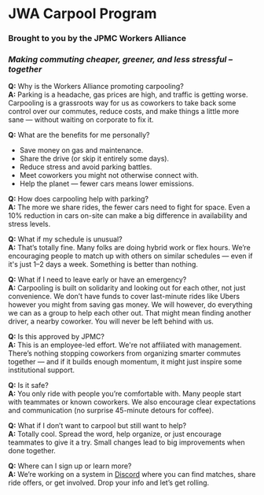 # JWA Carpool Program
### Brought to you by the JPMC Workers Alliance

### _Making commuting cheaper, greener, and less stressful – together_


**Q:** Why is the Workers Alliance promoting carpooling?  
**A:** Parking is a headache, gas prices are high, and traffic is getting worse. Carpooling is a grassroots way for us as coworkers to take back some control over our commutes, reduce costs, and make things a little more sane — without waiting on corporate to fix it.

**Q:** What are the benefits for me personally?  
 * Save money on gas and maintenance.
 * Share the drive (or skip it entirely some days).
 * Reduce stress and avoid parking battles.
 * Meet coworkers you might not otherwise connect with.
 * Help the planet — fewer cars means lower emissions.

**Q:** How does carpooling help with parking?  
**A:** The more we share rides, the fewer cars need to fight for space. Even a 10% reduction in cars on-site can make a big difference in availability and stress levels.
 
**Q:** What if my schedule is unusual?  
**A:** That’s totally fine. Many folks are doing hybrid work or flex hours. We’re encouraging people to match up with others on similar schedules — even if it's just 1–2 days a week. Something is better than nothing.

**Q:** What if I need to leave early or have an emergency?  
**A:** Carpooling is built on solidarity and looking out for each other, not just convenience. We don’t have funds to cover last-minute rides like Ubers however you might from saving gas money. We will however, do everything we can as a group to help each other out. That might mean finding another driver, a nearby coworker. You will never be left behind with us.

**Q:** Is this approved by JPMC?  
**A:** This is an employee-led effort. We're not affiliated with management. There’s nothing stopping coworkers from organizing smarter commutes together — and if it builds enough momentum, it might just inspire some institutional support.

**Q:** Is it safe?  
**A:** You only ride with people you’re comfortable with. Many people start with teammates or known coworkers. We also encourage clear expectations and communication (no surprise 45-minute detours for coffee).

**Q:** What if I don’t want to carpool but still want to help?  
**A:** Totally cool. Spread the word, help organize, or just encourage teammates to give it a try. Small changes lead to big improvements when done together.

**Q:** Where can I sign up or learn more?  
**A:** We’re working on a system in [Discord](https://discord.gg/BZA3pxppq9) where you can find matches, share ride offers, or get involved. Drop your info and let’s get rolling.


